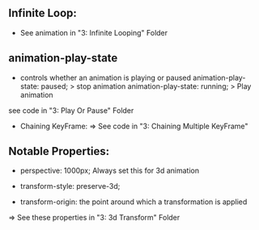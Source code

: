 ## Infinite Loop:

- See animation in "3: Infinite Looping" Folder

## animation-play-state

- controls whether an animation is playing or paused
  animation-play-state: paused; > stop animation
  animation-play-state: running; > Play animation

see code in "3: Play Or Pause" Folder

- Chaining KeyFrame:
  => See code in "3: Chaining Multiple KeyFrame"

## Notable Properties:

- perspective: 1000px; Always set this for 3d animation
- transform-style: preserve-3d;

- transform-origin: the point around which a transformation is applied

=> See these properties in "3: 3d Transform" Folder
